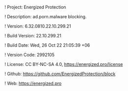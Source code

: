 ! Project: Energized Protection

! Description: ad.porn.malware blocking.

! Version: 6.32.0810.22.10.299.21

! Build Version: 22.10.299.21

! Build Date: Wed, 26 Oct 22 21:05:39 +06

! Version Code: 2992105

! License: CC BY-NC-SA 4.0, https://energized.pro/license

! Github: https://github.com/EnergizedProtection/block

! Web: https://energized.pro
